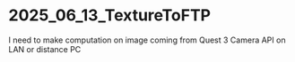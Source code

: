 # 2025_06_13_TextureToFTP
I need to make computation on image coming from Quest 3 Camera API on LAN or distance PC
